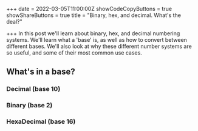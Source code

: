 +++
date = 2022-03-05T11:00:00Z
showCodeCopyButtons = true
showShareButtons = true
title = "Binary, hex, and decimal. What's the deal?"

+++
In this post we'll learn about binary, hex, and decimal numbering systems.  We'll learn what a 'base' is, as well as how to convert between different bases.  We'll also look at why these different number systems are so useful, and some of their most common use cases.

## What's in a base?

### Decimal (base 10)

### Binary (base 2)

### HexaDecimal (base 16)